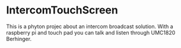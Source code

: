 # IntercomTouchScreen
This is a phyton projec about an intercom broadcast solution. With a raspberry pi and touch pad you can talk and listen through UMC1820 Berhinger.
